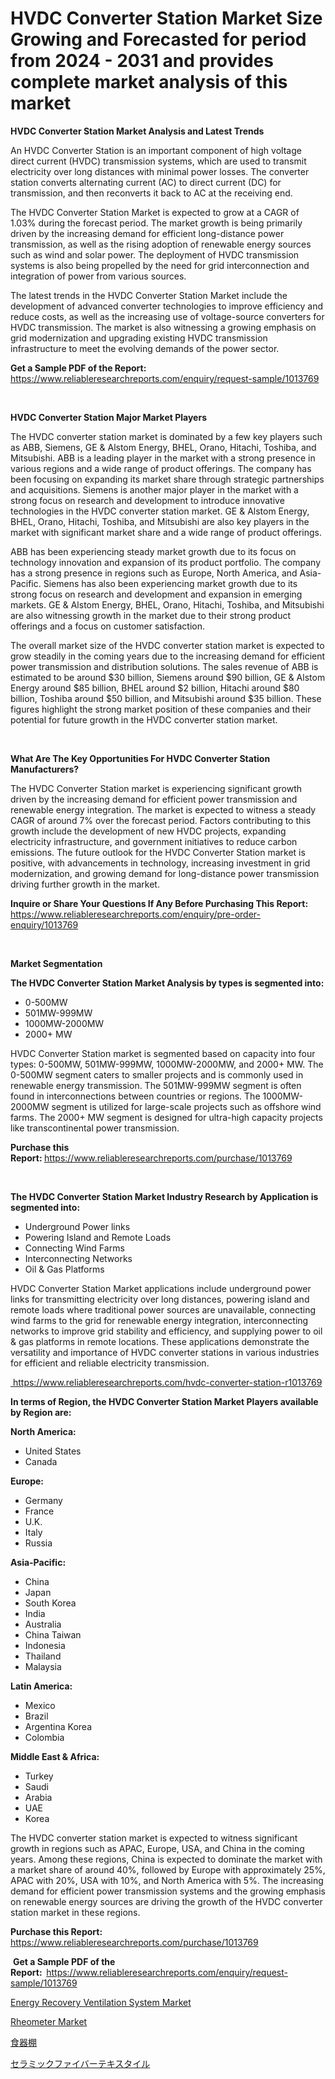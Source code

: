 <p><h1>HVDC Converter Station Market Size Growing and Forecasted for period from 2024 - 2031 and provides complete market analysis of this market</h1></p><p><strong>HVDC Converter Station Market Analysis and Latest Trends</strong></p>
<p><p>An HVDC Converter Station is an important component of high voltage direct current (HVDC) transmission systems, which are used to transmit electricity over long distances with minimal power losses. The converter station converts alternating current (AC) to direct current (DC) for transmission, and then reconverts it back to AC at the receiving end.</p><p>The HVDC Converter Station Market is expected to grow at a CAGR of 1.03% during the forecast period. The market growth is being primarily driven by the increasing demand for efficient long-distance power transmission, as well as the rising adoption of renewable energy sources such as wind and solar power. The deployment of HVDC transmission systems is also being propelled by the need for grid interconnection and integration of power from various sources.</p><p>The latest trends in the HVDC Converter Station Market include the development of advanced converter technologies to improve efficiency and reduce costs, as well as the increasing use of voltage-source converters for HVDC transmission. The market is also witnessing a growing emphasis on grid modernization and upgrading existing HVDC transmission infrastructure to meet the evolving demands of the power sector.</p></p>
<p><strong>Get a Sample PDF of the Report:&nbsp;</strong> <a href="https://www.reliableresearchreports.com/enquiry/request-sample/1013769">https://www.reliableresearchreports.com/enquiry/request-sample/1013769</a></p>
<p>&nbsp;</p>
<p><strong>HVDC Converter Station Major Market Players</strong></p>
<p><p>The HVDC converter station market is dominated by a few key players such as ABB, Siemens, GE & Alstom Energy, BHEL, Orano, Hitachi, Toshiba, and Mitsubishi. ABB is a leading player in the market with a strong presence in various regions and a wide range of product offerings. The company has been focusing on expanding its market share through strategic partnerships and acquisitions. Siemens is another major player in the market with a strong focus on research and development to introduce innovative technologies in the HVDC converter station market. GE & Alstom Energy, BHEL, Orano, Hitachi, Toshiba, and Mitsubishi are also key players in the market with significant market share and a wide range of product offerings.</p><p>ABB has been experiencing steady market growth due to its focus on technology innovation and expansion of its product portfolio. The company has a strong presence in regions such as Europe, North America, and Asia-Pacific. Siemens has also been experiencing market growth due to its strong focus on research and development and expansion in emerging markets. GE & Alstom Energy, BHEL, Orano, Hitachi, Toshiba, and Mitsubishi are also witnessing growth in the market due to their strong product offerings and a focus on customer satisfaction.</p><p>The overall market size of the HVDC converter station market is expected to grow steadily in the coming years due to the increasing demand for efficient power transmission and distribution solutions. The sales revenue of ABB is estimated to be around $30 billion, Siemens around $90 billion, GE & Alstom Energy around $85 billion, BHEL around $2 billion, Hitachi around $80 billion, Toshiba around $50 billion, and Mitsubishi around $35 billion. These figures highlight the strong market position of these companies and their potential for future growth in the HVDC converter station market.</p></p>
<p>&nbsp;</p>
<p><strong>What Are The Key Opportunities For HVDC Converter Station Manufacturers?</strong></p>
<p><p>The HVDC Converter Station market is experiencing significant growth driven by the increasing demand for efficient power transmission and renewable energy integration. The market is expected to witness a steady CAGR of around 7% over the forecast period. Factors contributing to this growth include the development of new HVDC projects, expanding electricity infrastructure, and government initiatives to reduce carbon emissions. The future outlook for the HVDC Converter Station market is positive, with advancements in technology, increasing investment in grid modernization, and growing demand for long-distance power transmission driving further growth in the market.</p></p>
<p><strong>Inquire or Share Your Questions If Any Before Purchasing This Report:</strong> <a href="https://www.reliableresearchreports.com/enquiry/pre-order-enquiry/1013769">https://www.reliableresearchreports.com/enquiry/pre-order-enquiry/1013769</a></p>
<p>&nbsp;</p>
<p><strong>Market Segmentation</strong></p>
<p><strong>The HVDC Converter Station Market Analysis by types is segmented into:</strong></p>
<p><ul><li>0-500MW</li><li>501MW-999MW</li><li>1000MW-2000MW</li><li>2000+ MW</li></ul></p>
<p><p>HVDC Converter Station market is segmented based on capacity into four types: 0-500MW, 501MW-999MW, 1000MW-2000MW, and 2000+ MW. The 0-500MW segment caters to smaller projects and is commonly used in renewable energy transmission. The 501MW-999MW segment is often found in interconnections between countries or regions. The 1000MW-2000MW segment is utilized for large-scale projects such as offshore wind farms. The 2000+ MW segment is designed for ultra-high capacity projects like transcontinental power transmission.</p></p>
<p><strong>Purchase this Report:&nbsp;</strong><a href="https://www.reliableresearchreports.com/purchase/1013769">https://www.reliableresearchreports.com/purchase/1013769</a></p>
<p>&nbsp;</p>
<p><strong>The HVDC Converter Station Market Industry Research by Application is segmented into:</strong></p>
<p><ul><li>Underground Power links</li><li>Powering Island and Remote Loads</li><li>Connecting Wind Farms</li><li>Interconnecting Networks</li><li>Oil & Gas Platforms</li></ul></p>
<p><p>HVDC Converter Station Market applications include underground power links for transmitting electricity over long distances, powering island and remote loads where traditional power sources are unavailable, connecting wind farms to the grid for renewable energy integration, interconnecting networks to improve grid stability and efficiency, and supplying power to oil & gas platforms in remote locations. These applications demonstrate the versatility and importance of HVDC converter stations in various industries for efficient and reliable electricity transmission.</p></p>
<p><a href="https://www.reliableresearchreports.com/hvdc-converter-station-r1013769">&nbsp;https://www.reliableresearchreports.com/hvdc-converter-station-r1013769</a></p>
<p><strong>In terms of Region, the HVDC Converter Station Market Players available by Region are:</strong></p>
<p>
    <p> <strong> North America: </strong>
        <ul>
            <li>United States</li>
            <li>Canada</li>
        </ul>
        </p> 
    <p> <strong> Europe: </strong>
        <ul>
            <li>Germany</li>
            <li>France</li>
            <li>U.K.</li>
            <li>Italy</li>
            <li>Russia</li>
        </ul>
        </p> 
    <p> <strong> Asia-Pacific: </strong>
        <ul>
            <li>China</li>
            <li>Japan</li>
            <li>South Korea</li>
            <li>India</li>
            <li>Australia</li>
            <li>China Taiwan</li>
            <li>Indonesia</li>
            <li>Thailand</li>
            <li>Malaysia</li>
        </ul>
        </p> 
    <p> <strong> Latin America: </strong>
        <ul>
            <li>Mexico</li>
            <li>Brazil</li>
            <li>Argentina Korea</li>
            <li>Colombia</li>
        </ul>
        </p> 
    <p> <strong> Middle East & Africa: </strong>
        <ul>
            <li>Turkey</li>
            <li>Saudi</li>
            <li>Arabia</li>
            <li>UAE</li>
            <li>Korea</li>
        </ul>
    </p>
    </p>
<p><p>The HVDC converter station market is expected to witness significant growth in regions such as APAC, Europe, USA, and China in the coming years. Among these regions, China is expected to dominate the market with a market share of around 40%, followed by Europe with approximately 25%, APAC with 20%, USA with 10%, and North America with 5%. The increasing demand for efficient power transmission systems and the growing emphasis on renewable energy sources are driving the growth of the HVDC converter station market in these regions.</p></p>
<p><strong>Purchase this Report: </strong><a href="https://www.reliableresearchreports.com/purchase/1013769">https://www.reliableresearchreports.com/purchase/1013769</a></p>
<p>&nbsp;<strong>Get a Sample PDF of the Report:&nbsp;&nbsp;</strong><a href="https://www.reliableresearchreports.com/enquiry/request-sample/1013769">https://www.reliableresearchreports.com/enquiry/request-sample/1013769</a></p>
<p><strong></strong></p>
<p><p><a href="https://github.com/Angelnienowdseej3e45z3p8c/Market-Research-Report-List-2/blob/main/energy-recovery-ventilation-system-market.md">Energy Recovery Ventilation System Market</a></p><p><a href="https://github.com/brentleyjimmiealvaradoz4l1rea/Market-Research-Report-List-2/blob/main/rheometer-market.md">Rheometer Market</a></p><p><a href="https://github.com/EstaSprer20231/Market-Research-Report-List-1/blob/main/819266321321.md">食器棚</a></p><p><a href="https://github.com/vlcostes/Market-Research-Report-List-1/blob/main/363953221320.md">セラミックファイバーテキスタイル</a></p></p>